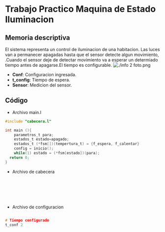# Trabajo Practico Maquina de Estado Iluminacion

## Memoria descriptiva

El sistema representa un control de iluminacion de una habitacion. Las luces van a permanecer apagadas hasta que el sensor detecte algun movimiento, .Cuando el sensor deje de detectar movimiento va a esperar un determiado tiempo antes de apagarse.El tiempo es configurable.
![./info 2 foto.png](https://github.com/alexander-james8904/Trabajo-Practico-Maquina-de-Estado-Iluminacion/blob/master/Info%202%20foto.png)

- __Conf__: Configuracion ingresada.
- __t_config__: Tiempo de espera.
- __Sensor__: Medicion del sensor.

## Código

- Archivo main.l


```c
#include "cabecera.l"

int main (){
	parametros_t para;
	estados_t estado=apagado;
	estados_t (*fsm[])(tempertura_t) = {f_espera, f_calentar}
    config = inicio();
    while(1) estado = (*fsm[estado])(para);
  return 0;
}
```

- Archivo de cabecera


```c







```

- Archivo de configuracion


```c

# Tiempo configurado
t_conf 2

```
